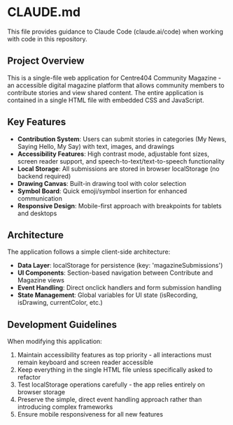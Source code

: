 # CLAUDE.md

This file provides guidance to Claude Code (claude.ai/code) when working with code in this repository.

## Project Overview

This is a single-file web application for Centre404 Community Magazine - an accessible digital magazine platform that allows community members to contribute stories and view shared content. The entire application is contained in a single HTML file with embedded CSS and JavaScript.

## Key Features

- **Contribution System**: Users can submit stories in categories (My News, Saying Hello, My Say) with text, images, and drawings
- **Accessibility Features**: High contrast mode, adjustable font sizes, screen reader support, and speech-to-text/text-to-speech functionality
- **Local Storage**: All submissions are stored in browser localStorage (no backend required)
- **Drawing Canvas**: Built-in drawing tool with color selection
- **Symbol Board**: Quick emoji/symbol insertion for enhanced communication
- **Responsive Design**: Mobile-first approach with breakpoints for tablets and desktops

## Architecture

The application follows a simple client-side architecture:
- **Data Layer**: localStorage for persistence (key: 'magazineSubmissions')
- **UI Components**: Section-based navigation between Contribute and Magazine views
- **Event Handling**: Direct onclick handlers and form submission handling
- **State Management**: Global variables for UI state (isRecording, isDrawing, currentColor, etc.)

## Development Guidelines

When modifying this application:
1. Maintain accessibility features as top priority - all interactions must remain keyboard and screen reader accessible
2. Keep everything in the single HTML file unless specifically asked to refactor
3. Test localStorage operations carefully - the app relies entirely on browser storage
4. Preserve the simple, direct event handling approach rather than introducing complex frameworks
5. Ensure mobile responsiveness for all new features